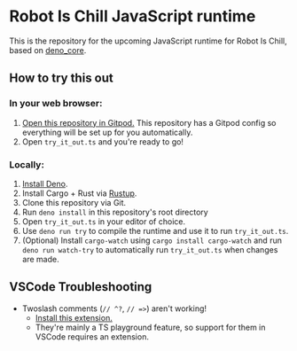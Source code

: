 # Robot Is Chill JavaScript runtime
This is the repository for the upcoming JavaScript runtime for Robot Is Chill, based on [deno_core](https://github.com/denoland/deno_core).

How to try this out
---
### In your web browser:
1. [Open this repository in Gitpod.](https://gitpod.io/#https://github.com/ROBOT-IS-CHILL/ric-js-runtime) This repository has a Gitpod config so everything will be set up for you automatically.
2. Open `try_it_out.ts` and you're ready to go!
### Locally:
1. [Install Deno](https://docs.deno.com/runtime/#install-deno).
2. Install Cargo + Rust via [Rustup](https://rustup.rs/).
3. Clone this repository via Git.
4. Run `deno install` in this repository's root directory
5. Open `try_it_out.ts` in your editor of choice.
6. Use `deno run try` to compile the runtime and use it to run `try_it_out.ts`.
7. (Optional) Install `cargo-watch` using `cargo install cargo-watch` and run `deno run watch-try` to automatically run `try_it_out.ts` when changes are made.

VSCode Troubleshooting
---
- Twoslash comments (`// ^?`, `// =>`) aren't working!
  - [Install this extension.](https://marketplace.visualstudio.com/items?itemName=Orta.vscode-twoslash-queries)
  - They're mainly a TS playground feature, so support for them in VSCode requires an extension.
